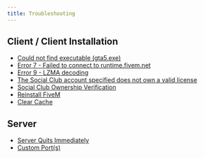 ```yaml
---
title: Troubleshooting
---
```


Client / Client Installation
-------
- [Could not find executable (gta5.exe)](/troubleshooting/client-installation/could-not-find-game-executable)
- [Error 7 - Failed to connect to runtime.fivem.net](/troubleshooting/client-installtion/error-7-failed-to-connect-to-runtime)
- [Error 9 - LZMA decoding](/troubleshooting/client-installation/error-9-lzma-decoding)
- [The Social Club account specified does not own a valid license](/troubleshooting/client-installation/social-club-account-does-not-own-valid-licence)
- [Social Club Ownership Verification](/troubleshooting/client-installation/social-club-ownership-verification)
- [Reinstall FiveM](/troubleshooting/client-installation/reinstall-fivem)
- [Clear Cache](/troubleshooting/client-installation/clear-cache)

Server
-------

- [Server Quits Immediately](/troubleshooting/server/server-quits-immediately)
- [Custom Port(s)](/troubleshooting/server/custom-port)